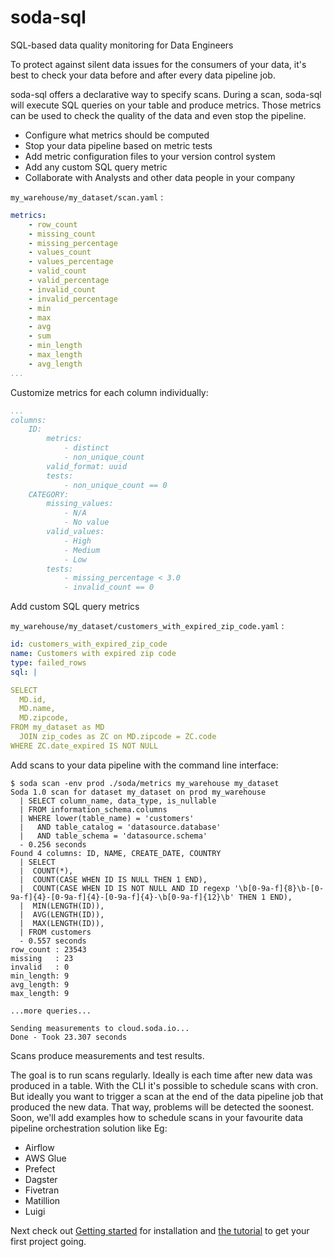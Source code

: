 # soda-sql

SQL-based data quality monitoring for Data Engineers

To protect against silent data issues for the consumers of your data,
it's best to check your data before and after every data pipeline job.

soda-sql offers a declarative way to specify scans.  During a scan, soda-sql 
will execute SQL queries on your table and produce metrics.  Those metrics 
can be used to check the quality of the data and even stop the pipeline. 

 * Configure what metrics should be computed 
 * Stop your data pipeline based on metric tests
 * Add metric configuration files to your version control system
 * Add any custom SQL query metric
 * Collaborate with Analysts and other data people in your company 

`my_warehouse/my_dataset/scan.yaml` :
```yaml
metrics:
    - row_count
    - missing_count 
    - missing_percentage
    - values_count
    - values_percentage
    - valid_count
    - valid_percentage
    - invalid_count
    - invalid_percentage
    - min
    - max
    - avg
    - sum
    - min_length
    - max_length
    - avg_length
...
```

Customize metrics for each column individually:
```yaml
...
columns:
    ID:
        metrics:
            - distinct
            - non_unique_count
        valid_format: uuid
        tests:
            - non_unique_count == 0
    CATEGORY:
        missing_values:
            - N/A
            - No value
        valid_values:
            - High
            - Medium
            - Low
        tests:
            - missing_percentage < 3.0
            - invalid_count == 0
```

Add custom SQL query metrics

`my_warehouse/my_dataset/customers_with_expired_zip_code.yaml` :
```yaml
id: customers_with_expired_zip_code
name: Customers with expired zip code
type: failed_rows
sql: |

SELECT
  MD.id,
  MD.name,
  MD.zipcode,
FROM my_dataset as MD
  JOIN zip_codes as ZC on MD.zipcode = ZC.code
WHERE ZC.date_expired IS NOT NULL
```

Add scans to your data pipeline with the command line interface:
```
$ soda scan -env prod ./soda/metrics my_warehouse my_dataset
Soda 1.0 scan for dataset my_dataset on prod my_warehouse
  | SELECT column_name, data_type, is_nullable
  | FROM information_schema.columns
  | WHERE lower(table_name) = 'customers'
  |   AND table_catalog = 'datasource.database'
  |   AND table_schema = 'datasource.schema'
  - 0.256 seconds
Found 4 columns: ID, NAME, CREATE_DATE, COUNTRY
  | SELECT
  |  COUNT(*),
  |  COUNT(CASE WHEN ID IS NULL THEN 1 END),
  |  COUNT(CASE WHEN ID IS NOT NULL AND ID regexp '\b[0-9a-f]{8}\b-[0-9a-f]{4}-[0-9a-f]{4}-[0-9a-f]{4}-\b[0-9a-f]{12}\b' THEN 1 END),
  |  MIN(LENGTH(ID)),
  |  AVG(LENGTH(ID)),
  |  MAX(LENGTH(ID)),
  | FROM customers
  - 0.557 seconds
row_count : 23543
missing   : 23
invalid   : 0
min_length: 9
avg_length: 9
max_length: 9

...more queries...

Sending measurements to cloud.soda.io...
Done - Took 23.307 seconds
```

Scans produce measurements and test results.  

The goal is to run scans regularly.  Ideally is each time after new data was 
produced in a table.  With the CLI it's possible to schedule scans with cron.  
But ideally you want to trigger a scan at the end of 
the data pipeline job that produced the new data.  That way, problems will be detected 
the soonest.  Soon, we'll add examples how to schedule scans in your favourite
data pipeline orchestration solution like Eg:  

* Airflow
* AWS Glue
* Prefect
* Dagster
* Fivetran
* Matillion
* Luigi

Next check out [Getting started](getting_started.md) for installation and [the tutorial](tutorial.md)
to get your first project going.
